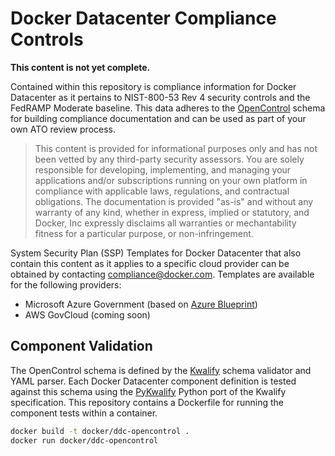 # Docker Datacenter Compliance Controls

**This content is not yet complete.**

Contained within this repository is compliance information for Docker Datacenter as it pertains to NIST-800-53 Rev 4 security controls and the FedRAMP Moderate baseline. This data adheres to the [OpenControl](http://open-control.org/) schema for building compliance documentation and can be used as part of your own ATO review process.

> This content is provided for informational purposes only and has not been vetted by any third-party security assessors. You are solely responsible for developing, implementing, and managing your applications and/or subscriptions running on your own platform in compliance with applicable laws, regulations, and contractual obligations. The documentation is provided "as-is" and without any warranty of any kind, whether in express, implied or statutory, and Docker, Inc expressly disclaims all warranties or mechantability fitness for a particular purpose, or non-infringement.

System Security Plan (SSP) Templates for Docker Datacenter that also contain this content as it applies to a specific cloud provider can be obtained by contacting [compliance@docker.com](mailto:compliance@docker.com). Templates are available for the following providers:

- Microsoft Azure Government (based on [Azure Blueprint](https://blogs.msdn.microsoft.com/azuregov/2016/10/12/azure-blueprint-architecting-secure-solutions-just-got-easier/))
- AWS GovCloud (coming soon)

## Component Validation

The OpenControl schema is defined by the [Kwalify](http://www.kuwata-lab.com/kwalify/) schema validator and YAML parser. Each Docker Datacenter component definition is tested against this schema using the [PyKwalify](https://github.com/Grokzen/pykwalify) Python port of the Kwalify specification. This repository contains a Dockerfile for running the component tests within a container.

```sh
docker build -t docker/ddc-opencontrol .
docker run docker/ddc-opencontrol
```